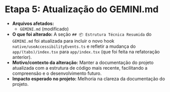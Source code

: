 # Etapa 5: Atualização do GEMINI.md

*   **Arquivos afetados:**
    *   `GEMINI.md` (modificado)
*   **O que foi alterado:** A seção `## 📦 Estrutura Técnica Resumida` do `GEMINI.md` foi atualizada para incluir o novo hook `native/useAccessibilityEvents.ts` e refletir a mudança do `app/(tabs)/index.tsx` para `app/index.tsx` (que foi feita na refatoração anterior).
*   **Motivo/contexto da alteração:** Manter a documentação do projeto atualizada com a estrutura de código mais recente, facilitando a compreensão e o desenvolvimento futuro.
*   **Impacto esperado no projeto:** Melhoria na clareza da documentação do projeto.
